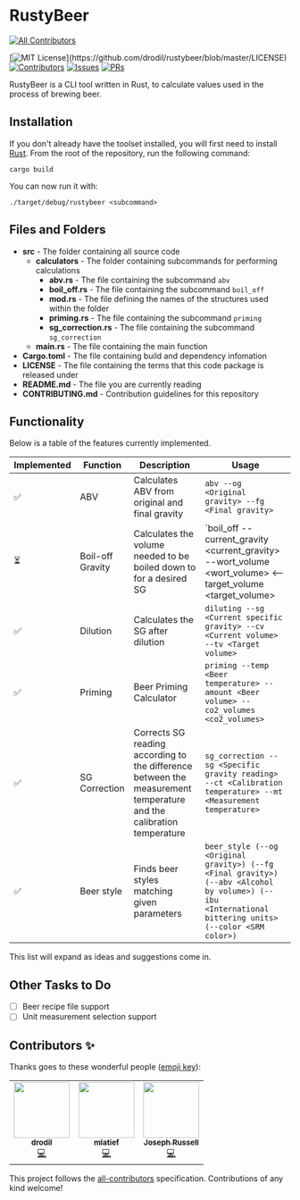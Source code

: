 # RustyBeer
<!-- ALL-CONTRIBUTORS-BADGE:START - Do not remove or modify this section -->
[![All Contributors](https://img.shields.io/badge/all_contributors-2-orange.svg?style=flat-square)](#contributors-)
<!-- ALL-CONTRIBUTORS-BADGE:END -->

[![MIT License](https://img.shields.io/apm/l/atomic-design-ui.svg?)](https://github.com/drodil/rustybeer/blob/master/LICENSE)
[![Contributors](https://img.shields.io/github/contributors/drodil/rustybeer.svg?style=flat)]()
[![Issues](https://img.shields.io/github/issues-raw/drodil/rustybeer.svg?maxAge=25000)](https://github.com/drodil/rustybeer/issues)
[![PRs](https://img.shields.io/github/issues-pr/drodil/rustybeer.svg?style=flat)](https://github.com/drodil/rustybeer/pulls)

RustyBeer is a CLI tool written in Rust, to calculate values used in the process of brewing beer.

## Installation

If you don't already have the toolset installed, you will first need to install [Rust](https://doc.rust-lang.org/book/ch01-01-installation.html).
From the root of the repository, run the following command:
```shell
cargo build
```
You can now run it with:
```shell
./target/debug/rustybeer <subcommand>
```

## Files and Folders

- **src** - The folder containing all source code
  - **calculators** - The folder containing subcommands for performing calculations
    - **abv.rs** - The file containing the subcommand `abv`
    - **boil_off.rs** - The file containing the subcommand `boil_off`
    - **mod.rs** - The file defining the names of the structures used within the folder
    - **priming.rs** - The file containing the subcommand `priming`
    - **sg_correction.rs** - The file containing the subcommand `sg_correction`
  - **main.rs** - The file containing the main function
- **Cargo.toml** - The file containing build and dependency infomation
- **LICENSE** - The file containing the terms that this code package is released under
- **README.md** - The file you are currently reading
- **CONTRIBUTING.md** - Contribution guidelines for this repository

## Functionality

Below is a table of the features currently implemented.

Implemented                   | Function      | Description                                    | Usage
------------------------------|---------------|------------------------------------------------|-------
:white_check_mark:            | ABV           | Calculates ABV from original and final gravity | `abv --og <Original gravity> --fg <Final gravity>`
:hourglass_flowing_sand:      | Boil-off Gravity| Calculates the volume needed to be boiled down to for a desired SG | `boil_off --current_gravity <current_gravity> --wort_volume <wort_volume> <--target_volume <target_volume>|--desired_gravity <desired_gravity>>`
:white_check_mark:            | Dilution      | Calculates the SG after dilution               | `diluting --sg <Current specific gravity> --cv <Current volume> --tv <Target volume>`
:white_check_mark:            | Priming       | Beer Priming Calculator                        | `priming --temp <Beer temperature> --amount <Beer volume> --co2_volumes <co2_volumes>`
:white_check_mark:            | SG Correction | Corrects SG reading according to the difference between the measurement temperature and the calibration temperature | `sg_correction --sg <Specific gravity reading> --ct <Calibration temperature> --mt <Measurement temperature>`
:white_check_mark:            | Beer style    | Finds beer styles matching given parameters    | `beer_style (--og <Original gravity>) (--fg <Final gravity>) (--abv <Alcohol by volume>) (--ibu <International bittering units> (--color <SRM color>)`

This list will expand as ideas and suggestions come in.

## Other Tasks to Do

- [ ] Beer recipe file support
- [ ] Unit measurement selection support

## Contributors ✨

Thanks goes to these wonderful people ([emoji key](https://allcontributors.org/docs/en/emoji-key)):

<!-- ALL-CONTRIBUTORS-LIST:START - Do not remove or modify this section -->
<!-- prettier-ignore-start -->
<!-- markdownlint-disable -->
<table>
  <tr>
    <td align="center"><a href="https://drodil.kapsi.fi"><img src="https://avatars0.githubusercontent.com/u/1178319?v=4" width="100px;" alt=""/><br /><sub><b>drodil</b></sub></a><br /><a href="https://github.com/drodil/rustybeer/commits?author=drodil" title="Code">💻</a></td>
    <td align="center"><a href="https://github.com/mlatief"><img src="https://avatars3.githubusercontent.com/u/462098?v=4" width="100px;" alt=""/><br /><sub><b>mlatief</b></sub></a><br /><a href="https://github.com/drodil/rustybeer/commits?author=mlatief" title="Code">💻</a></td>
    <td align="center"><a href="https://github.com/ProgrammerJoe93"><img src="https://avatars3.githubusercontent.com/u/56159225?v=4" width="100px;" alt=""/><br /><sub><b>Joseph Russell</b></sub></a><br /><a href="https://github.com/drodil/rustybeer/commits?author=ProgrammerJoe93" title="Code">💻</a></td>
  </tr>
</table>

<!-- markdownlint-enable -->
<!-- prettier-ignore-end -->
<!-- ALL-CONTRIBUTORS-LIST:END -->

This project follows the [all-contributors](https://github.com/all-contributors/all-contributors) specification. Contributions of any kind welcome!